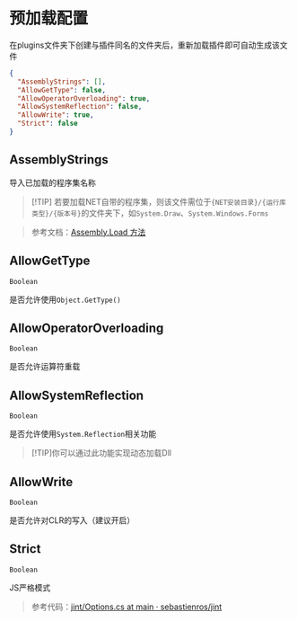 # 预加载配置

在plugins文件夹下创建与插件同名的文件夹后，重新加载插件即可自动生成该文件

```json
{
  "AssemblyStrings": [],
  "AllowGetType": false,
  "AllowOperatorOverloading": true,
  "AllowSystemReflection": false,
  "AllowWrite": true,
  "Strict": false
}
```

## AssemblyStrings

导入已加载的程序集名称

>[!TIP] 若要加载NET自带的程序集，则该文件需位于`{NET安装目录}/{运行库类型}/{版本号}`的文件夹下，如`System.Draw`、`System.Windows.Forms`

>参考文档：[Assembly.Load 方法](https://learn.microsoft.com/zh-cn/dotnet/api/system.reflection.assembly.load)

## AllowGetType

`Boolean`

是否允许使用`Object.GetType()`

## AllowOperatorOverloading

`Boolean`

是否允许运算符重载

## AllowSystemReflection

`Boolean`

是否允许使用`System.Reflection`相关功能

>[!TIP]你可以通过此功能实现动态加载Dll

## AllowWrite

`Boolean`

是否允许对CLR的写入（建议开启）

## Strict

`Boolean`

JS严格模式

>参考代码：[jint/Options.cs at main · sebastienros/jint](https://github.com/sebastienros/jint/blob/main/Jint/Options.cs)
